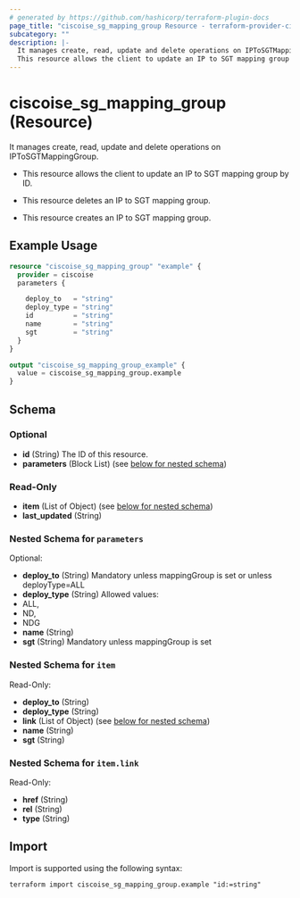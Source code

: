 ```yaml
---
# generated by https://github.com/hashicorp/terraform-plugin-docs
page_title: "ciscoise_sg_mapping_group Resource - terraform-provider-ciscoise"
subcategory: ""
description: |-
  It manages create, read, update and delete operations on IPToSGTMappingGroup.
  This resource allows the client to update an IP to SGT mapping group by ID.This resource deletes an IP to SGT mapping group.This resource creates an IP to SGT mapping group.
---
```


# ciscoise_sg_mapping_group (Resource)

It manages create, read, update and delete operations on IPToSGTMappingGroup.

- This resource allows the client to update an IP to SGT mapping group by ID.

- This resource deletes an IP to SGT mapping group.

- This resource creates an IP to SGT mapping group.

## Example Usage

```terraform
resource "ciscoise_sg_mapping_group" "example" {
  provider = ciscoise
  parameters {

    deploy_to   = "string"
    deploy_type = "string"
    id          = "string"
    name        = "string"
    sgt         = "string"
  }
}

output "ciscoise_sg_mapping_group_example" {
  value = ciscoise_sg_mapping_group.example
}
```

<!-- schema generated by tfplugindocs -->
## Schema

### Optional

- **id** (String) The ID of this resource.
- **parameters** (Block List) (see [below for nested schema](#nestedblock--parameters))

### Read-Only

- **item** (List of Object) (see [below for nested schema](#nestedatt--item))
- **last_updated** (String)

<a id="nestedblock--parameters"></a>
### Nested Schema for `parameters`

Optional:

- **deploy_to** (String) Mandatory unless mappingGroup is set or unless deployType=ALL
- **deploy_type** (String) Allowed values:
- ALL,
- ND,
- NDG
- **name** (String)
- **sgt** (String) Mandatory unless mappingGroup is set


<a id="nestedatt--item"></a>
### Nested Schema for `item`

Read-Only:

- **deploy_to** (String)
- **deploy_type** (String)
- **link** (List of Object) (see [below for nested schema](#nestedobjatt--item--link))
- **name** (String)
- **sgt** (String)

<a id="nestedobjatt--item--link"></a>
### Nested Schema for `item.link`

Read-Only:

- **href** (String)
- **rel** (String)
- **type** (String)

## Import

Import is supported using the following syntax:

```shell
terraform import ciscoise_sg_mapping_group.example "id:=string"
```
